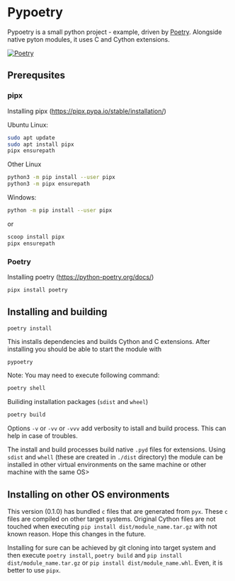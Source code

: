 # Pypoetry

Pypoetry is a small python project - example, driven by [Poetry](https://python-poetry.org/). Alongside native pyton modulеs, it uses C and Cython extensions.

[![Poetry](https://img.shields.io/endpoint?url=https://python-poetry.org/badge/v0.json)](https://python-poetry.org/)

## Prerequsites

### pipx

Installing pipx (https://pipx.pypa.io/stable/installation/)

Ubuntu Linux:

```bash
sudo apt update
sudo apt install pipx
pipx ensurepath
```

Other Linux

```bash
python3 -m pip install --user pipx
python3 -m pipx ensurepath
```

Windows:

```bash
python -m pip install --user pipx
```

or

```bash
scoop install pipx
pipx ensurepath
```

### Poetry

Installing poetry (https://python-poetry.org/docs/)

```bash
pipx install poetry
```

## Installing and building

```bash
poetry install
```

This installs dependencies and builds Cython and C extensions. After installing you should be able to start the module with

```
pypoetry
```

Note: You may need to execute following command:

```bash
poetry shell
```

Builiding installation packages (`sdist` and `wheel`)

```bash
poetry build
```

Options `-v` or `-vv` or `-vvv` add verbosity to istall and build process. This can help in case of troubles.

The install and build processes build native `.pyd` files for extensions. Using `sdist` and `whell` (these are created in `./dist` directory) the module can be installed in other virtual environments on the same machine or other machine with the same OS>

## Installing on other OS environments

This version (0.1.0) has bundled `c` files that are generated from `pyx`. These `c` files are compiled on other target systems. Original Cython files are not touched when executing `pip install dist/module_name.tar.gz` with not known reason. Hope this changes in the future.

Installing for sure can be achieved by git cloning into target system and then execute `poetry install`, `poetry build` and `pip install dist/module_name.tar.gz` or `pip install dist/module_name.whl`. Even, it is better to use `pipx`.

